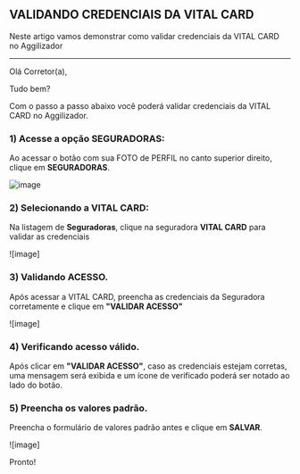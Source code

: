 ## VALIDANDO CREDENCIAIS DA VITAL CARD
Neste artigo vamos demonstrar como validar credenciais da VITAL CARD no Aggilizador

---

Olá Corretor(a),

Tudo bem?

Com o passo a passo abaixo você poderá validar credenciais da VITAL CARD no Aggilizador.

### 1) Acesse a opção SEGURADORAS:

Ao acessar o botão com sua FOTO de PERFIL no canto superior direito, clique em **SEGURADORAS**.

![image](https://conversu-partner-assets.s3.sa-east-1.amazonaws.com/agger/wiki/seguradoras/validando-credenciais/c220eb72-5169-48ab-b4df-330f11a099aa.png)

### 2) Selecionando a VITAL CARD:

Na listagem de **Seguradoras**, clique na seguradora **VITAL CARD** para validar as credenciais

![image]

### 3) Validando ACESSO.

Após acessar a VITAL CARD, preencha as credenciais da Seguradora corretamente e clique em **"VALIDAR ACESSO"**

![image]

### 4) Verificando acesso válido.

Após clicar em **"VALIDAR ACESSO"**, caso as credenciais estejam corretas, uma mensagem será exibida e um ícone de verificado poderá ser notado ao lado do botão.

### 5) Preencha os valores padrão.

Preencha o formulário de valores padrão antes e clique em **SALVAR**.

![image]

Pronto!
